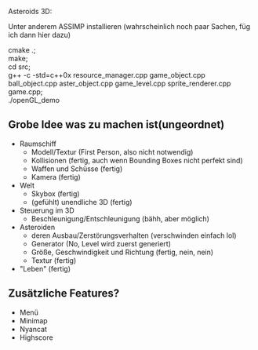 <!---
     _        _                 _     _       _____ ____    
    / \   ___| |_ ___ _ __ ___ (_) __| |___  |___ /|  _ \ _ 
   / _ \ / __| __/ _ \ '__/ _ \| |/ _` / __|   |_ \| | | (_)
  / ___ \\__ \ ||  __/ | | (_) | | (_| \__ \  ___) | |_| |_ 
 /_/   \_\___/\__\___|_|  \___/|_|\__,_|___/ |____/|____/(_)
                                                            
-->

Asteroids 3D:

 Unter anderem ASSIMP installieren (wahrscheinlich noch paar Sachen, füg ich dann hier dazu)  


  cmake .;  
  make;  
  cd src;  
  g++ -c -std=c++0x resource_manager.cpp game_object.cpp ball_object.cpp aster_object.cpp game_level.cpp sprite_renderer.cpp game.cpp;  
  ./openGL_demo  


## Grobe Idee was zu machen ist(ungeordnet)
- Raumschiff
    - Modell/Textur (First Person, also nicht notwendig)
    - Kollisionen (fertig, auch wenn Bounding Boxes nicht perfekt sind)
    - Waffen und Schüsse (fertig)
    - Kamera (fertig)
- Welt
    - Skybox (fertig)
    - (gefühlt) unendliche 3D (fertig)
- Steuerung im 3D
    - Beschleunigung/Entschleunigung (bähh, aber möglich)
- Asteroiden 
    - deren Ausbau/Zerstörungsverhalten (verschwinden einfach lol)
    - Generator (No, Level wird zuerst generiert)
    - Größe, Geschwindigkeit und Richtung (fertig, nein, nein)
    - Textur (fertig)
- "Leben" (fertig)



## Zusätzliche Features?
- Menü
- Minimap
- Nyancat
- Highscore

